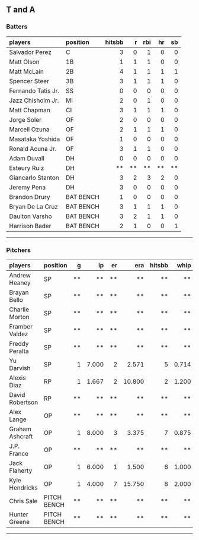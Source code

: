 ## T and A

### Batters

 
|players            |position  | hitsbb|  r| rbi| hr| sb| 
|:------------------|:---------|------:|--:|---:|--:|--:| 
|Salvador Perez     |C         |      3|  0|   1|  0|  0| 
|Matt Olson         |1B        |      1|  1|   1|  0|  0| 
|Matt McLain        |2B        |      4|  1|   1|  1|  1| 
|Spencer Steer      |3B        |      3|  1|   1|  1|  0| 
|Fernando Tatis Jr. |SS        |      0|  0|   0|  0|  0| 
|Jazz Chisholm Jr.  |MI        |      2|  0|   1|  0|  0| 
|Matt Chapman       |CI        |      3|  1|   1|  1|  0| 
|Jorge Soler        |OF        |      2|  0|   0|  0|  0| 
|Marcell Ozuna      |OF        |      2|  1|   1|  1|  0| 
|Masataka Yoshida   |OF        |      1|  0|   0|  0|  0| 
|Ronald Acuna Jr.   |OF        |      3|  1|   1|  0|  0| 
|Adam Duvall        |DH        |      0|  0|   0|  0|  0| 
|Esteury Ruiz       |DH        |     **| **|  **| **| **| 
|Giancarlo Stanton  |DH        |      3|  2|   3|  2|  0| 
|Jeremy Pena        |DH        |      3|  0|   0|  0|  0| 
|Brandon Drury      |BAT BENCH |      1|  0|   0|  0|  0| 
|Bryan De La Cruz   |BAT BENCH |      3|  1|   1|  1|  0| 
|Daulton Varsho     |BAT BENCH |      3|  2|   1|  1|  0| 
|Harrison Bader     |BAT BENCH |      2|  1|   0|  0|  1| 


* * *

### Pitchers

 
|players         |position    |  g|    ip| er|    era| hitsbb|  whip| so|  w| sv| 
|:---------------|:-----------|--:|-----:|--:|------:|------:|-----:|--:|--:|--:| 
|Andrew Heaney   |SP          | **|    **| **|     **|     **|    **| **| **| **| 
|Brayan Bello    |SP          | **|    **| **|     **|     **|    **| **| **| **| 
|Charlie Morton  |SP          | **|    **| **|     **|     **|    **| **| **| **| 
|Framber Valdez  |SP          | **|    **| **|     **|     **|    **| **| **| **| 
|Freddy Peralta  |SP          | **|    **| **|     **|     **|    **| **| **| **| 
|Yu Darvish      |SP          |  1| 7.000|  2|  2.571|      5| 0.714|  4|  0|  0| 
|Alexis Diaz     |RP          |  1| 1.667|  2| 10.800|      2| 1.200|  3|  0|  0| 
|David Robertson |RP          | **|    **| **|     **|     **|    **| **| **| **| 
|Alex Lange      |OP          | **|    **| **|     **|     **|    **| **| **| **| 
|Graham Ashcraft |OP          |  1| 8.000|  3|  3.375|      7| 0.875|  5|  0|  0| 
|J.P. France     |OP          | **|    **| **|     **|     **|    **| **| **| **| 
|Jack Flaherty   |OP          |  1| 6.000|  1|  1.500|      6| 1.000|  8|  1|  0| 
|Kyle Hendricks  |OP          |  1| 4.000|  7| 15.750|      8| 2.000|  3|  0|  0| 
|Chris Sale      |PITCH BENCH | **|    **| **|     **|     **|    **| **| **| **| 
|Hunter Greene   |PITCH BENCH | **|    **| **|     **|     **|    **| **| **| **| 


* * *


